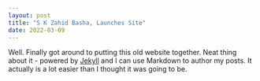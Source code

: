```yaml
---
layout: post
title: "S K Zahid Basha, Launches Site"
date: 2022-03-09
---
```


Well. Finally got around to putting this old website together. Neat thing about it - powered by [Jekyll](http://jekyllrb.com) and I can use Markdown to author my posts. It actually is a lot easier than I thought it was going to be.
